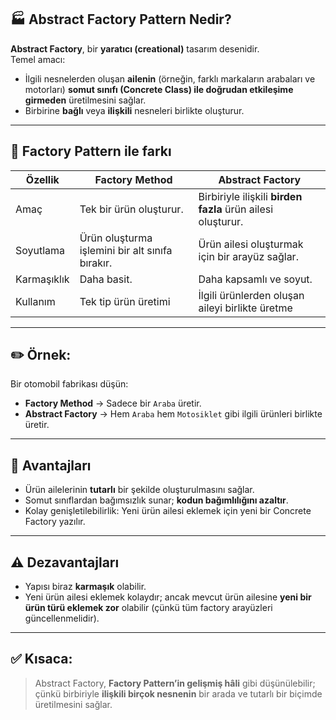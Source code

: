 ## 🏭 **Abstract Factory Pattern Nedir?**

**Abstract Factory**, bir **yaratıcı (creational)** tasarım desenidir.  
Temel amacı:
- İlgili nesnelerden oluşan **ailenin** (örneğin, farklı markaların arabaları ve motorları) **somut sınıfı (Concrete Class) ile doğrudan etkileşime girmeden** üretilmesini sağlar.
- Birbirine **bağlı** veya **ilişkili** nesneleri birlikte oluşturur.

---

## 🔧 **Factory Pattern ile farkı**
| Özellik | Factory Method | Abstract Factory |
|--------|----------------|-----------------|
| Amaç | Tek bir ürün oluşturur. | Birbiriyle ilişkili **birden fazla** ürün ailesi oluşturur. |
| Soyutlama | Ürün oluşturma işlemini bir alt sınıfa bırakır. | Ürün ailesi oluşturmak için bir arayüz sağlar. |
| Karmaşıklık | Daha basit. | Daha kapsamlı ve soyut. |
| Kullanım | Tek tip ürün üretimi | İlgili ürünlerden oluşan aileyi birlikte üretme |

---

## ✏️ **Örnek:**
Bir otomobil fabrikası düşün:
- **Factory Method** → Sadece bir `Araba` üretir.
- **Abstract Factory** → Hem `Araba` hem `Motosiklet` gibi ilgili ürünleri birlikte üretir.

---

## 🧩 **Avantajları**
- Ürün ailelerinin **tutarlı** bir şekilde oluşturulmasını sağlar.
- Somut sınıflardan bağımsızlık sunar; **kodun bağımlılığını azaltır**.
- Kolay genişletilebilirlik: Yeni ürün ailesi eklemek için yeni bir Concrete Factory yazılır.

---

## ⚠️ **Dezavantajları**
- Yapısı biraz **karmaşık** olabilir.
- Yeni ürün ailesi eklemek kolaydır; ancak mevcut ürün ailesine **yeni bir ürün türü eklemek zor** olabilir (çünkü tüm factory arayüzleri güncellenmelidir).

---

## ✅ **Kısaca:**
> Abstract Factory, **Factory Pattern’in gelişmiş hâli** gibi düşünülebilir;  
> çünkü birbiriyle **ilişkili birçok nesnenin** bir arada ve tutarlı bir biçimde üretilmesini sağlar.
